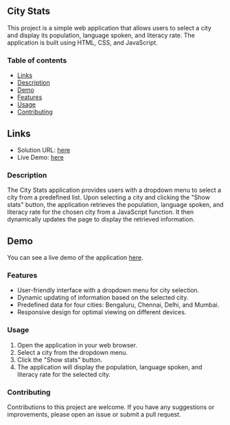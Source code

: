 ## City Stats

This project is a simple web application that allows users to select a city and display its population, language spoken, and literacy rate. The application is built using HTML, CSS, and JavaScript.

### Table of contents

- [Links](#links)
- [Description](#description)
- [Demo](#demo)
- [Features](#features)
- [Usage](#ssage)
- [Contributing](#contributing)

## Links

- Solution URL: [here](https://github.com/aruntutter/city-stats)
- Live Demo: [here](https://aruntutter.github.io/city-stats/)

### Description

The City Stats application provides users with a dropdown menu to select a city from a predefined list. Upon selecting a city and clicking the "Show stats" button, the application retrieves the population, language spoken, and literacy rate for the chosen city from a JavaScript function. It then dynamically updates the page to display the retrieved information.

## Demo

You can see a live demo of the application [here](https://visionary-daifuku-a1148f.netlify.app/).

### Features

- User-friendly interface with a dropdown menu for city selection.
- Dynamic updating of information based on the selected city.
- Predefined data for four cities: Bengaluru, Chennai, Delhi, and Mumbai.
- Responsive design for optimal viewing on different devices.

### Usage

1. Open the application in your web browser.
2. Select a city from the dropdown menu.
3. Click the "Show stats" button.
4. The application will display the population, language spoken, and literacy rate for the selected city.

### Contributing

Contributions to this project are welcome. If you have any suggestions or improvements, please open an issue or submit a pull request.
